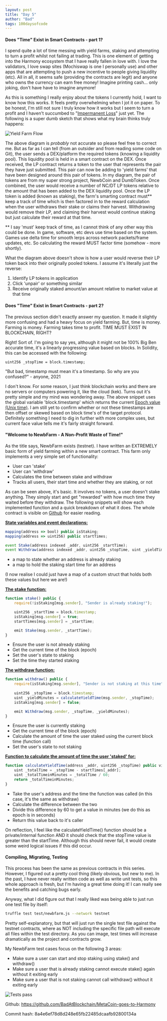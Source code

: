 ```yaml
---
layout: post
title: "Day 5"
author: "Bad"
tags: 100daysofcode
---
```


#### Does "Time" Exist in Smart Contracts - part 1?

I spend quite a lot of time messing with yield farms, staking and attempting to turn a profit whilst not failing at trading. This is one element of getting into the Harmony ecosystem that I have really fallen in love with. I love the validators, I love swap sites (Mochiswap is one I personally use) and other apps that are attempting to push a new incentive to people giving liquidity (etc). All in all, it seems safe (providing the contracts are legit) and anyone who owns the currency can earn free money! Imagine printing cash... only joking, don't have have to imagine anymore!

As this is something I really enjoy about the tokens I currently hold, I want to know how this works. It feels pretty overwhelming when I jot it on paper. To be honest, I'm still not sure I truly know how it works but I seem to turn a profit and I haven't succumbed to "[Impermanent Loss](https://academy.binance.com/en/articles/impermanent-loss-explained)" just yet. The following is a super dumb sketch that shows what my brain thinks truly happens:

![Yield Farm Flow](/assets/images/day_5/1_yield_farm_diagram.png)

The above diagram is *probably* not accurate so please feel free to correct me. But as far as I can tell (from an outsider and from reading some code on Git), the user sends a DEX/platform the required tokens (knowing a liquidity pool). This liquidity pool is held in a smart contract on the DEX. Once received, the LP contract returns a token to the user that represents the pair they have just submitted. This pair can now be adding to 'yield farms' that have been designed around this pair of tokens. In my diagram, the pair of tokens are from my super strong project, NewbCoin and DumbToken. Once combined, the user would receive a number of NC/DT LP tokens relative to the amount that has been added to the DEX liquidity pool. Once the LP token is added (known as staking), the farm's smarting contract must** keep a track of time which is then factored in to the reward calculation when the user withdraws their stake or claims their harvest. Withdrawing would remove their LP, and claiming their harvest would continue staking but just calculate their reward at that time.

** I say 'must' keep track of time, as I cannot think of any other way this could be done. In game, software, etc devs use time based on the system. Games use delta time for smooth lerps across network packets/frame updates, etc. So calculating the reward MUST factor time (somehow - more shortly).

What the diagram above doesn't show is how a user would reverse their LP token back into their originally pooled tokens. I assume it's literally just the reverse:

1. Identify LP tokens in application
2. Click 'unpair' or something similar
3. Receive originally staked amount/an amount relative to market value at that time

#### Does "Time" Exist in Smart Contracts - part 2?

The previous section didn't exactly answer my question. It made it slightly more confusing and had a heavy focus on yield farming. But, time is money. Farming is money. Farming takes time to profit. TIME MUST EXIST IN BLOCKCHAIN, RIGHT?

Right! Sort of. I'm going to say yes, although it might not be 100% Big Ben accurate time, it's a linearly progressing value based on blocks. In Solidity, this can be accessed with the following:

```
uint256 _stopTime = block.timestamp;
```

"But bad, timestamp must mean it's a timestamp. So why are you confused?" - anyone, 2021

I don't know. For some reason, I just think blockchain works and there are no servers or computers powering it, like the cloud (kek). Turns out it's pretty simple and my mind was wondering away. The above snippet uses the global variable 'block.timestamp' which returns the current [Epoch value (Unix time)](https://en.wikipedia.org/wiki/Unix_time). I am still yet to confirm whether or not these timestamps are then offset or skewed based on block time's of the target protocol. Definitely something I need to dig in further with more complex uses, but current face value tells me it's fairly straight forward.

#### "Welcome to NewbFarm - A Non-Profit Waste of Time!"

As the title says, NewbFarm exists (testnet). I have written an EXTREMELY basic form of yield farming within a new smart contract. This farm only implements a very simple set of functionality:

- User can 'stake'
- User can 'withdraw'
- Calculates the time between stake and withdraw
- Tracks all users, their start time and whether they are staking, or not

As can be seen above, it's basic. It involves no tokens, a user doesn't stake anything. They simply start and get "rewarded" with how much time they waited before they withdraw. The following snippets will show each implemented function and a quick breakdown of what it does. The whole contract is visible on [Github](https://github.com/BadAtBlockchain/MetaCoin-goes-to-Harmony/blob/main/contracts/NewbFarm.sol) for easier reading.

**<u>State variables and event declarations:</u>**

```javascript
mapping(address => bool) public isStaking;
mapping(address => uint256) public startTimes;

event Stake(address indexed _addr, uint256 _startTime);
event Withdraw(address indexed _addr, uint256 _stopTime, uint _yieldTime);
```

- a map to state whether an address is already staking
- a map to hold the staking start time for an address

(I now realise I could just have a map of a custom struct that holds both these values but here we are!)

**<u>The stake function:</u>**

```javascript
function stake() public {
	require(!isStaking[msg.sender], "Sender is already staking!");

	uint256 _startTime = block.timestamp;
	isStaking[msg.sender] = true;
	startTimes[msg.sender] = _startTime;

	emit Stake(msg.sender, _startTime);
}
```

- Ensure the user is not already staking
- Get the current time of the block (epoch)
- Set the user's state to staking
- Set the time they started staking

**<u>The withdraw function:</u>**

```javascript
function withdraw() public {
    require(isStaking[msg.sender], "Sender is not staking at this time");
    
    uint256 _stopTime = block.timestamp;
    uint _yieldMinutes = calculateYieldTime(msg.sender, _stopTime);
    isStaking[msg.sender] = false;

    emit Withdraw(msg.sender, _stopTime, _yieldMinutes);
}
```

- Ensure the user is currently staking
- Get the current time of the block (epoch)
- Calculate the amount of time the user staked using the current block time (function call)
- Set the user's state to not staking

**<u>Function to calculate the amount of time the user 'staked' for:</u>**

```javascript
function calculateYieldTime(address _addr, uint256 _stopTime) public view returns(uint){
    uint _totalTime = _stopTime - startTimes[_addr];
    uint _totalTimeinMinutes = _totalTime / 60;
	return _totalTimeinMinutes;
}
```

- Take the user's address and the time the function was called (in this case, it's the same as withdraw)
- Calculate the difference between the two
- Divide this difference by 60 to get a value in minutes (we do this as epoch is in seconds)
- Return this value back to it's caller

On reflection, I feel like the calculateYieldTime() function should be a private/internal function AND it should check that the stopTime value is greater than the startTime. Although this should never fail, it would create some weird logical issues if this did occur.

#### Compiling, Migrating, Testing

This process has been the same as previous contracts in this series. However, I figured out a pretty cool thing (likely obvious, but new to me). In the past, I have never really written code as well as write unit tests, so this whole approach is fresh, but I'm having a great time doing it! I can really see the benefits and catching bugs early.

Anyway, what I did figure out that I really liked was being able to just run one test file by itself:

```bash
truffle test test/newbfarm.js --network testnet
```

Pretty self-explanatory, but that will just run the single test file against the testnet contracts, where as NOT including the specific file path will execute all files within the test directory. As you can image, test times will increase dramatically as the project and contracts grow.

My NewbFarm test cases focus on the following 3 areas:

- Make sure a user can start and stop staking using stake() and withdraw()
- Make sure a user that is already staking cannot execute stake() again without it exiting early
- Make sure a user that is not staking cannot call withdraw() without it exiting early

![Tests pass](/assets/images/day_5/2_tests_pass.png)

Github: https://github.com/BadAtBlockchain/MetaCoin-goes-to-Harmony

Commit hash: 8a4e6ef78d8d248e65fb22485dcaafb92800134a